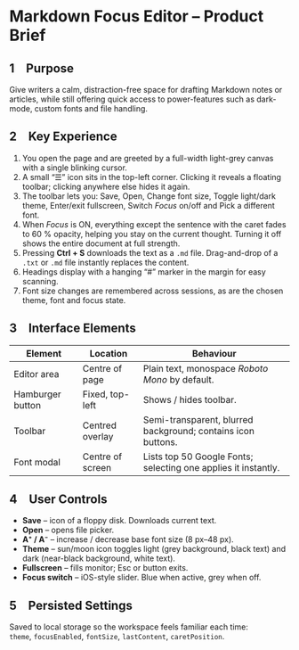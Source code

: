# Markdown Focus Editor – Product Brief

## 1 Purpose  
Give writers a calm, distraction-free space for drafting Markdown notes or articles, while still offering quick access to power-features such as dark-mode, custom fonts and file handling.

## 2 Key Experience  
1. You open the page and are greeted by a full-width light-grey canvas with a single blinking cursor.  
2. A small “☰” icon sits in the top-left corner. Clicking it reveals a floating toolbar; clicking anywhere else hides it again.  
3. The toolbar lets you: Save, Open, Change font size, Toggle light/dark theme, Enter/exit fullscreen, Switch *Focus* on/off and Pick a different font.  
4. When *Focus* is ON, everything except the sentence with the caret fades to 60 % opacity, helping you stay on the current thought. Turning it off shows the entire document at full strength.  
5. Pressing **Ctrl + S** downloads the text as a `.md` file. Drag-and-drop of a `.txt` or `.md` file instantly replaces the content.  
6. Headings display with a hanging “#” marker in the margin for easy scanning.  
7. Font size changes are remembered across sessions, as are the chosen theme, font and focus state.

## 3 Interface Elements
| Element | Location | Behaviour |
|---------|----------|-----------|
| Editor area | Centre of page | Plain text, monospace *Roboto Mono* by default. |
| Hamburger button | Fixed, top-left | Shows / hides toolbar. |
| Toolbar | Centred overlay | Semi-transparent, blurred background; contains icon buttons. |
| Font modal | Centre of screen | Lists top 50 Google Fonts; selecting one applies it instantly. |

## 4 User Controls
* **Save** – icon of a floppy disk. Downloads current text.  
* **Open** – opens file picker.  
* **A⁺ / A⁻** – increase / decrease base font size (8 px–48 px).  
* **Theme** – sun/moon icon toggles light (grey background, black text) and dark (near-black background, white text).  
* **Fullscreen** – fills monitor; Esc or button exits.  
* **Focus switch** – iOS-style slider. Blue when active, grey when off.  

## 5 Persisted Settings  
Saved to local storage so the workspace feels familiar each time:  
`theme`, `focusEnabled`, `fontSize`, `lastContent`, `caretPosition`.


